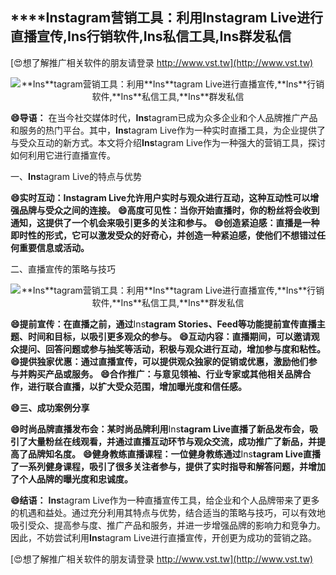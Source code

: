 ## ****Ins**tagram营销工具：利用**Ins**tagram Live进行直播宣传,**Ins**行销软件,**Ins**私信工具,**Ins**群发私信**

[😍想了解推广相关软件的朋友请登录 http://www.vst.tw](http://www.vst.tw)

 <center><img src="https://vst.tw/MP4/tuiguang/png/4.png" alt="**Ins**tagram营销工具：利用**Ins**tagram Live进行直播宣传,**Ins**行销软件,**Ins**私信工具,**Ins**群发私信"></center>

**😄导语：**
在当今社交媒体时代，**Ins**tagram已成为众多企业和个人品牌推广产品和服务的热门平台。其中，**Ins**tagram Live作为一种实时直播工具，为企业提供了与受众互动的新方式。本文将介绍**Ins**tagram Live作为一种强大的营销工具，探讨如何利用它进行直播宣传。

一、**Ins**tagram Live的特点与优势

**😄实时互动：**Ins**tagram Live允许用户实时与观众进行互动，这种互动性可以增强品牌与受众之间的连接。**
**😄高度可见性：当你开始直播时，你的粉丝将会收到通知，这提供了一个机会来吸引更多的关注和参与。**
**😄创造紧迫感：直播是一种即时性的形式，它可以激发受众的好奇心，并创造一种紧迫感，使他们不想错过任何重要信息或活动。**

二、直播宣传的策略与技巧

 <center><img src="https://vst.tw/MP4/tuiguang/png/5.png" alt="**Ins**tagram营销工具：利用**Ins**tagram Live进行直播宣传,**Ins**行销软件,**Ins**私信工具,**Ins**群发私信"></center>

**😄提前宣传：在直播之前，通过**Ins**tagram Stories、Feed等功能提前宣传直播主题、时间和目标，以吸引更多观众的参与。**
**😄互动内容：直播期间，可以邀请观众提问、回答问题或参与抽奖等活动，积极与观众进行互动，增加参与度和粘性。**
**😄提供独家优惠：通过直播宣传，可以提供观众独家的促销或优惠，激励他们参与并购买产品或服务。**
**😄合作推广：与意见领袖、行业专家或其他相关品牌合作，进行联合直播，以扩大受众范围，增加曝光度和信任感。**

**😄三、成功案例分享**

**😄时尚品牌直播发布会：某时尚品牌利用**Ins**tagram Live直播了新品发布会，吸引了大量粉丝在线观看，并通过直播互动环节与观众交流，成功推广了新品，并提高了品牌知名度。**
**😄健身教练直播课程：一位健身教练通过**Ins**tagram Live直播了一系列健身课程，吸引了很多关注者参与，提供了实时指导和解答问题，并增加了个人品牌的曝光度和忠诚度。**

**😄结语：**
**Ins**tagram Live作为一种直播宣传工具，给企业和个人品牌带来了更多的机遇和益处。通过充分利用其特点与优势，结合适当的策略与技巧，可以有效地吸引受众、提高参与度、推广产品和服务，并进一步增强品牌的影响力和竞争力。因此，不妨尝试利用**Ins**tagram Live进行直播宣传，开创更为成功的营销之路。

[😍想了解推广相关软件的朋友请登录 http://www.vst.tw](http://www.vst.tw)



